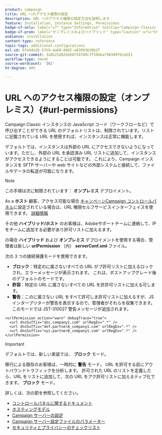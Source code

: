 ```yaml
---
product: campaign
title: URL へのアクセス権限の設定
description: URL へのアクセス権限の設定方法を説明します
feature: Installation, Instance Settings, Permissions
badge-v7-only: label="v7" type="Informative" tooltip="Campaign Classic v7 にのみ適用されます"
badge-v7-prem: label="オンプレミスおよびハイブリッド" type="Caution" url="https://experienceleague.adobe.com/docs/campaign-classic/using/installing-campaign-classic/architecture-and-hosting-models/hosting-models-lp/hosting-models.html?lang=ja" tooltip="オンプレミスデプロイメントとハイブリッドデプロイメントにのみ適用されます"
audience: installation
content-type: reference
topic-tags: additional-configurations
exl-id: 6fe8da3b-57b9-4a69-8602-a03993630b27
source-git-commit: 3a9b21d626b60754789c3f594ba798309f62a553
workflow-type: tm+mt
source-wordcount: '362'
ht-degree: 40%

---
```


# URL へのアクセス権限の設定（オンプレミス）{#url-permissions}



Campaign Classic インスタンスの JavaScript コード（ワークフローなど）で呼び出すことができる URL のデフォルトリストは、制限されています。リストに記載されている URL を使用すれば、インスタンスは正常に機能します。

デフォルトでは、インスタンスは外部の URL にアクセスできないようになっています。ただし、外部の URL を承認済み URL リストに追加して、インスタンスがアクセスできるようにすることは可能です。 これにより、Campaign インスタンスを SFTP サーバーや web サイトなどの外部システムと接続して、ファイルやデータの転送が可能になります。

>[!NOTE]
>
>この手順は次に制限されています： **オンプレミス** デプロイメント。
>
>As a **ホスト** 顧客、アクセス可能な場合 [キャンペーンCampaign コントロールパネル](https://experienceleague.adobe.com/docs/control-panel/using/control-panel-home.html?lang=ja)に設定されている場合は、URL 権限セルフサービスインターフェイスを使用できます。 [詳細情報](https://experienceleague.adobe.com/docs/control-panel/using/instances-settings/url-permissions.html?lang=ja)
>
>その他 **ハイブリッド/ホスト** のお客様は、Adobeサポートチームに連絡して、IP をチームに追加する必要があり許可リストに加えるます。
>

の場合 **ハイブリッド** および **オンプレミス** デプロイメントを使用する場合、管理者は新しい **urlPermission** （内） **serverConf.xml** ファイル。


次の 3 つの接続保護モードを使用できます。

* **ブロック**：特定のに属さないすべての URL がブ許可リストに加えるロックされ、エラーメッセージが表示されます。 これは、ポストアップグレード後のデフォルトのモードです。
* **許容**：特定の URL に属さないすべての URL を許許可リストに加える可します。
* **警告**：このに属さない URL をすべて許可しま許可リストに加えるすが、JS インタープリターが警告を表示するので、管理者がそれらを収集できます。 このモードでは JST-310027 警告メッセージが追加されます。

```
<urlPermission action="warn" debugTrace="true">
  <url dnsSuffix="abc.company1.com" urlRegEx=".*" />
  <url dnsSuffix="def.partnerA_company1.com" urlRegEx=".*" />
  <url dnsSuffix="xyz.partnerB_company1.com" urlRegEx=".*" />
</urlPermission>
```

>[!IMPORTANT]
>
>デフォルトでは、新しい実装では、 **ブロック** モード。
>
>移行による既存のお客様は、一時的に **警告** モード。 URL を許可する前にアウトバウンドトラフィックを分析します。 許可された URL のリストを定義したら、URL をリストに追加して、次の URL をアク許可リストに加えるティブ化できます。 **ブロック** モード。

詳しくは、次の節を参照してください。

* [コントロールパネルに関するドキュメント](https://experienceleague.adobe.com/docs/control-panel/using/control-panel-home.html?lang=ja)
* [ホスティングモデル](hosting-models.md)
* [Campaign サーバーの設定](configuring-campaign-server.md)
* [Campaign サーバー設定ファイルのパラメーター](the-server-configuration-file.md)
* [セキュリティとプライバシーのチェックリスト](get-started-security-privacy.md)
